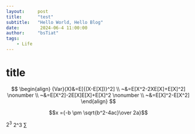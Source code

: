 ```yaml
---
layout:     post
title:      "test"
subtitle:   "Hello World, Hello Blog"
date:        2024-06-4 11:00:00
author:     "bsTiat"
tags:
    - Life
---
```

# title

$$
\begin{align}
{Var}(X)&=E[{(X-E[X])}^2] \\
~&=E[X^2-2XE[X]+E[X]^2] \nonumber \\
~&=E[X^2]-2E[X]E[X]+E[X]^2 \nonumber \\
~&=E[X]^2-E[X^2]
\end{align}
$$

$$x ={-b \pm \sqrt{b^2-4ac}\over 2a}$$

$2^3$
2^3
$\sum$
